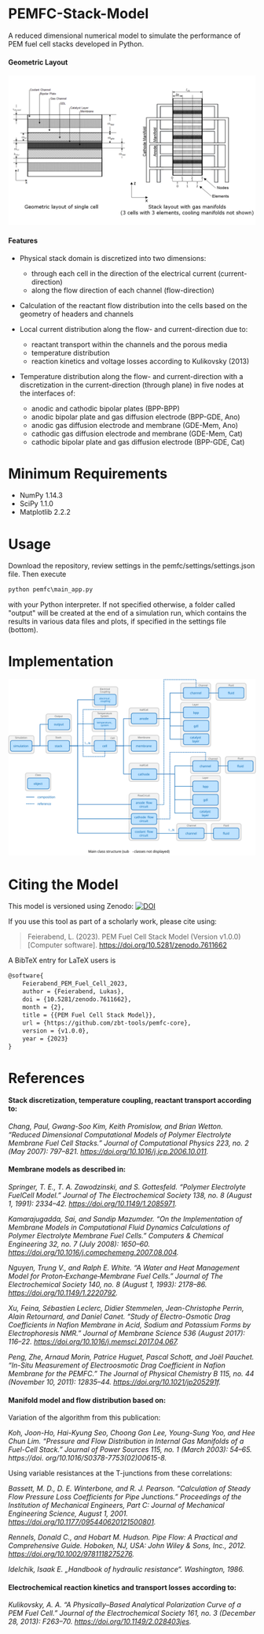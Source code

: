 # PEMFC-Stack-Model
A reduced dimensional numerical model to simulate the performance of PEM fuel 
cell stacks developed in Python.

#### Geometric Layout
![alt text](./data/stack_layout.png "Stack Layout")
#### Features
- Physical stack domain is discretized into two dimensions:
    - through each cell in the direction of the electrical current 
      (current-direction)
    - along the flow direction of each channel (flow-direction)

- Calculation of the reactant flow distribution into the cells 
  based on the geometry of headers and channels
  
- Local current distribution along the flow- and current-direction due to:
    - reactant transport within the channels and the porous media
    - temperature distribution
    - reaction kinetics and voltage losses according to Kulikovsky (2013)
     
- Temperature distribution along the flow- and current-direction with a 
  discretization in the current-direction (through plane) in five nodes at 
  the interfaces of:
    - anodic and cathodic bipolar plates (BPP-BPP)
    - anodic bipolar plate and gas diffusion electrode (BPP-GDE, Ano)
    - anodic gas diffusion electrode and membrane (GDE-Mem, Ano)
    - cathodic gas diffusion electrode and membrane (GDE-Mem, Cat)        
    - cathodic bipolar plate and gas diffusion electrode (BPP-GDE, Cat)
  
# Minimum Requirements
- NumPy 1.14.3
- SciPy 1.1.0
- Matplotlib 2.2.2

# Usage
Download the repository, review settings in the pemfc/settings/settings.json 
file. Then execute
```python
python pemfc\main_app.py
```
with your Python interpreter.
If not specified otherwise, a folder called "output" will be created at the end 
of a simulation run, which contains the results in various data files and 
plots, if specified in the settings file (bottom).

# Implementation

![alt text](./data/class_structure.svg "Class Structure")

# Citing the Model

This model is versioned using Zenodo: 
[![DOI](https://zenodo.org/badge/448911658.svg)](https://zenodo.org/badge/latestdoi/448911658)

If you use this tool as part of a scholarly work, please cite using:

> Feierabend, L. (2023). PEM Fuel Cell Stack Model (Version v1.0.0) [Computer software]. https://doi.org/10.5281/zenodo.7611662

A BibTeX entry for LaTeX users is

```TeX
@software{  
    Feierabend_PEM_Fuel_Cell_2023,  
    author = {Feierabend, Lukas},  
    doi = {10.5281/zenodo.7611662},  
    month = {2},  
    title = {{PEM Fuel Cell Stack Model}},  
    url = {https://github.com/zbt-tools/pemfc-core},  
    version = {v1.0.0},  
    year = {2023}  
}
```

# References

#### Stack discretization, temperature coupling, reactant transport according to:  
*Chang, Paul, Gwang-Soo Kim, Keith Promislow, and Brian Wetton. “Reduced 
Dimensional Computational Models of Polymer Electrolyte Membrane Fuel Cell 
Stacks.” Journal of Computational Physics 223, no. 2 (May 2007): 797–821. 
https://doi.org/10.1016/j.jcp.2006.10.011.*

#### Membrane models as described in:

*Springer, T. E., T. A. Zawodzinski, and S. Gottesfeld. “Polymer Electrolyte 
FuelCell Model.” Journal of The Electrochemical Society 138, no. 8 (August 1, 
1991): 2334–42. https://doi.org/10.1149/1.2085971.*

*Kamarajugadda, Sai, and Sandip Mazumder. “On the Implementation of Membrane 
Models in Computational Fluid Dynamics Calculations of Polymer Electrolyte 
Membrane Fuel Cells.” Computers & Chemical Engineering 32, no. 7 (July 2008): 
1650–60. https://doi.org/10.1016/j.compchemeng.2007.08.004.*

*Nguyen, Trung V., and Ralph E. White. “A Water and Heat Management Model 
for Proton‐Exchange‐Membrane Fuel Cells.” Journal of The Electrochemical 
Society 140, no. 8 (August 1, 1993): 2178–86. 
https://doi.org/10.1149/1.2220792.*

*Xu, Feina, Sébastien Leclerc, Didier Stemmelen, Jean-Christophe Perrin, 
Alain Retournard, and Daniel Canet. “Study of Electro-Osmotic Drag 
Coefficients in Nafion Membrane in Acid, Sodium and Potassium Forms by 
Electrophoresis NMR.” Journal of Membrane Science 536 (August 2017): 116–22. 
https://doi.org/10.1016/j.memsci.2017.04.067.*

*Peng, Zhe, Arnaud Morin, Patrice Huguet, Pascal Schott, and Joël Pauchet. 
“In-Situ Measurement of Electroosmotic Drag Coefficient in Nafion Membrane 
for the PEMFC.” The Journal of Physical Chemistry B 115, no. 44 (November 10, 
2011): 12835–44. https://doi.org/10.1021/jp205291f.*

#### Manifold model and flow distribution based on:
Variation of the algorithm from this publication:

*Koh, Joon-Ho, Hai-Kyung Seo, Choong Gon Lee, Young-Sung Yoo, and Hee Chun 
Lim. “Pressure and Flow Distribution in Internal Gas Manifolds of a Fuel-Cell 
Stack.” Journal of Power Sources 115, no. 1 (March 2003): 54–65. https://doi.
org/10.1016/S0378-7753(02)00615-8.*

Using variable resistances at the T-junctions from these correlations:

*Bassett, M. D., D. E. Winterbone, and R. J. Pearson. “Calculation of Steady 
Flow Pressure Loss Coefficients for Pipe Junctions.” Proceedings of the 
Institution of Mechanical Engineers, Part C: Journal of Mechanical Engineering 
Science, August 1, 2001. https://doi.org/10.1177/095440620121500801.*

*Rennels, Donald C., and Hobart M. Hudson. Pipe Flow: A Practical and 
Comprehensive Guide. Hoboken, NJ, USA: John Wiley & Sons, Inc., 2012.
https://doi.org/10.1002/9781118275276.*

*Idelchik, Isaak E. „Handbook of hydraulic resistance“. Washington, 1986.*

#### Electrochemical reaction kinetics and transport losses according to:  
*Kulikovsky, A. A. “A Physically–Based Analytical Polarization Curve of a 
PEM Fuel Cell.” Journal of the Electrochemical Society 161, no. 3 (December 
28, 2013): F263–70. https://doi.org/10.1149/2.028403jes.*


